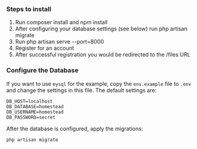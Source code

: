 ### Steps to install ###
1. Run composer install and npm install
2. After configuring your database settings (see below) run php artisan migrate
3. Run php artisan serve --port=8000
4. Register for an account
5. After successful registration you would be redirected to the /files URL 


### Configure the Database

If you want to use `mysql` for the example, copy the `env.example` file to `.env` and change the settings in this
file. The default settings are:

    DB_HOST=localhost
    DB_DATABASE=homestead
    DB_USERNAME=homestead
    DB_PASSWORD=secret

After the database is configured, apply the migrations:

    php artisan migrate
